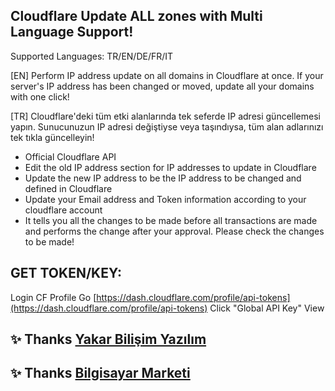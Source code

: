 ## Cloudflare Update ALL zones with Multi Language Support!

Supported Languages: TR/EN/DE/FR/IT

[EN]
Perform IP address update on all domains in Cloudflare at once. If your server's IP address has been changed or moved, update all your domains with one click!

[TR]
Cloudflare'deki tüm etki alanlarında tek seferde IP adresi güncellemesi yapın. Sunucunuzun IP adresi değiştiyse veya taşındıysa, tüm alan adlarınızı tek tıkla güncelleyin!


- Official Cloudflare API
- Edit the old IP address section for IP addresses to update in Cloudflare
- Update the new IP address to be the IP address to be changed and defined in Cloudflare
- Update your Email address and Token information according to your cloudflare account
- It tells you all the changes to be made before all transactions are made and performs the change after your approval. Please check the changes to be made!


## GET TOKEN/KEY:
Login CF Profile
Go [https://dash.cloudflare.com/profile/api-tokens](https://dash.cloudflare.com/profile/api-tokens)
Click "Global API Key" View

## ✨ Thanks [Yakar Bilişim Yazılım](https://yakar.com.tr)
## ✨ Thanks [Bilgisayar Marketi](https://bilgisayarmarketi.com/)

